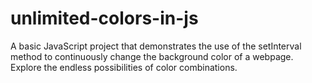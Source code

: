 # unlimited-colors-in-js
A basic JavaScript project that demonstrates the use of the setInterval method to continuously change the background color of a webpage. Explore the endless possibilities of color combinations.

